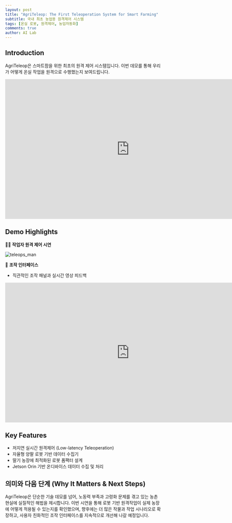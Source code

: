 ```yaml
---
layout: post
title: "AgriTeleop: The First Teleoperation System for Smart Farming"
subtitle: 국내 최초 농업용 원격제어 시스템
tags: [온실 로봇, 원격제어, 농업자동화]
comments: true
author: AI Lab
---
```



## Introduction

AgriTeleop은 스마트팜을 위한 최초의 원격 제어 시스템입니다. 이번 데모를 통해 우리가 어떻게 온실 작업을 원격으로 수행했는지 보여드립니다.

<div align="center">

<iframe width="800" height="450" src="https://www.youtube.com/embed/XFveXzBP9r8?si=BcLrPuN9zFPZXVNP" title="YouTube video player" frameborder="0" allow="accelerometer; autoplay; clipboard-write; encrypted-media; gyroscope; picture-in-picture; web-share" referrerpolicy="strict-origin-when-cross-origin" allowfullscreen></iframe>

</div>

## Demo Highlights

🧑‍🌾 **작업자 원격 제어 시연**  

![teleops_man](https://ailab-web-blog-assets.s3.us-east-1.amazonaws.com/act-ai-resource/blog-assets/teleops_pose.jpg)

📍 **조작 인터페이스**
- 직관적인 조작 패널과 실시간 영상 피드백

<iframe width="800" height="450" src="https://www.youtube.com/embed/rZVEb35FGrM?si=Mc_PHG-1YPWoILs9" title="YouTube video player" frameborder="0" allow="accelerometer; autoplay; clipboard-write; encrypted-media; gyroscope; picture-in-picture; web-share" referrerpolicy="strict-origin-when-cross-origin" allowfullscreen></iframe>

## Key Features

- 저지연 실시간 원격제어 (Low-latency Teleoperation)
- 자율형 양팔 로봇 기반 데이터 수집기
- 딸기 농장에 최적화된 로봇 폼팩터 설계
- Jetson Orin 기반 온디바이스 데이터 수집 및 처리


## 의미와 다음 단계 (Why It Matters & Next Steps)

AgriTeleop은 단순한 기술 데모를 넘어, 노동력 부족과 고령화 문제를 겪고 있는 농촌 현실에 실질적인 해법을 제시합니다.
이번 시연을 통해 로봇 기반 원격작업이 실제 농장에 어떻게 적용될 수 있는지를 확인했으며,
향후에는 더 많은 작물과 작업 시나리오로 확장하고, 사용자 친화적인 조작 인터페이스를 지속적으로 개선해 나갈 예정입니다.
